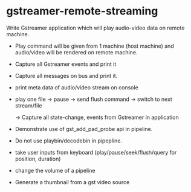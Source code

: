 # gstreamer-remote-streaming

Write Gstreamer application which will play audio-video data on remote machine.

- Play command will be given from 1 machine (host machine) and audio/video will be rendered on remote machine.

- Capture all Gstreamer events and print it

- Capture all messages on bus and print it.

- print meta data of audio/video stream on console

- play one file -> pause -> send flush command -> switch to next stream/file

     -> Capture all state-change, events from Gstreamer in application

- Demonstrate use of gst_add_pad_probe api in pipeline.

- Do not use playbin/decodebin in pipepline.

- take user inputs from keyboard (play/pause/seek/flush/query for position, duration)

- change the volume of a pipeline

- Generate a thumbnail from a gst video source
